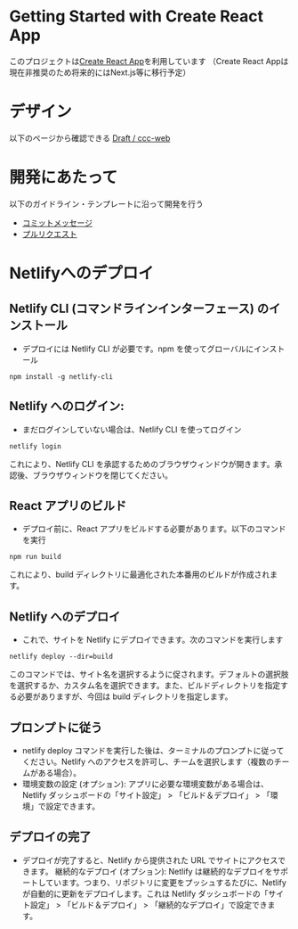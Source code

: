 # Getting Started with Create React App

このプロジェクトは[Create React App](https://github.com/facebook/create-react-app)を利用しています
（Create React Appは現在非推奨のため将来的にはNext.js等に移行予定）

# デザイン
以下のページから確認できる
[Draft / ccc-web](https://www.figma.com/file/akuKR80oRQdH8MYJI8XAlW/ccc-web?type=design&node-id=0%3A1&mode=design&t=ENlFV4hUFqPKBBfx-1)
# 開発にあたって
以下のガイドライン・テンプレートに沿って開発を行う
- [コミットメッセージ](https://github.com/Niimijpn/github/blob/main/commit-message-guidelines.md)
- [プルリクエスト](https://github.com/Niimijpn/github/blob/main/pull-request-guidelines.md)
# Netlifyへのデプロイ

## Netlify CLI (コマンドラインインターフェース) のインストール
- デプロイには Netlify CLI が必要です。npm を使ってグローバルにインストール
```
npm install -g netlify-cli
```
## Netlify へのログイン:
- まだログインしていない場合は、Netlify CLI を使ってログイン
```
netlify login
```
これにより、Netlify CLI を承認するためのブラウザウィンドウが開きます。承認後、ブラウザウィンドウを閉じてください。

## React アプリのビルド
- デプロイ前に、React アプリをビルドする必要があります。以下のコマンドを実行
```
npm run build
```
これにより、build ディレクトリに最適化された本番用のビルドが作成されます。

## Netlify へのデプロイ
- これで、サイトを Netlify にデプロイできます。次のコマンドを実行します
```
netlify deploy --dir=build
```
このコマンドでは、サイト名を選択するように促されます。デフォルトの選択肢を選択するか、カスタム名を選択できます。また、ビルドディレクトリを指定する必要がありますが、今回は build ディレクトリを指定します。

## プロンプトに従う
- netlify deploy コマンドを実行した後は、ターミナルのプロンプトに従ってください。Netlify へのアクセスを許可し、チームを選択します（複数のチームがある場合）。
- 環境変数の設定 (オプション): アプリに必要な環境変数がある場合は、Netlify ダッシュボードの「サイト設定」 > 「ビルド＆デプロイ」 > 「環境」で設定できます。

## デプロイの完了
- デプロイが完了すると、Netlify から提供された URL でサイトにアクセスできます。
継続的なデプロイ (オプション): Netlify は継続的なデプロイをサポートしています。つまり、リポジトリに変更をプッシュするたびに、Netlify が自動的に更新をデプロイします。これは Netlify ダッシュボードの「サイト設定」 > 「ビルド＆デプロイ」 > 「継続的なデプロイ」で設定できます。
